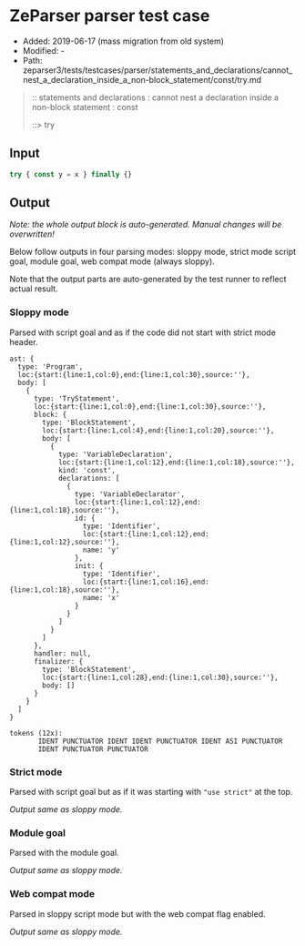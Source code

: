 # ZeParser parser test case

- Added: 2019-06-17 (mass migration from old system)
- Modified: -
- Path: zeparser3/tests/testcases/parser/statements_and_declarations/cannot_nest_a_declaration_inside_a_non-block_statement/const/try.md

> :: statements and declarations : cannot nest a declaration inside a non-block statement : const
>
> ::> try

## Input

`````js
try { const y = x } finally {}
`````

## Output

_Note: the whole output block is auto-generated. Manual changes will be overwritten!_

Below follow outputs in four parsing modes: sloppy mode, strict mode script goal, module goal, web compat mode (always sloppy).

Note that the output parts are auto-generated by the test runner to reflect actual result.

### Sloppy mode

Parsed with script goal and as if the code did not start with strict mode header.

`````
ast: {
  type: 'Program',
  loc:{start:{line:1,col:0},end:{line:1,col:30},source:''},
  body: [
    {
      type: 'TryStatement',
      loc:{start:{line:1,col:0},end:{line:1,col:30},source:''},
      block: {
        type: 'BlockStatement',
        loc:{start:{line:1,col:4},end:{line:1,col:20},source:''},
        body: [
          {
            type: 'VariableDeclaration',
            loc:{start:{line:1,col:12},end:{line:1,col:18},source:''},
            kind: 'const',
            declarations: [
              {
                type: 'VariableDeclarator',
                loc:{start:{line:1,col:12},end:{line:1,col:18},source:''},
                id: {
                  type: 'Identifier',
                  loc:{start:{line:1,col:12},end:{line:1,col:12},source:''},
                  name: 'y'
                },
                init: {
                  type: 'Identifier',
                  loc:{start:{line:1,col:16},end:{line:1,col:18},source:''},
                  name: 'x'
                }
              }
            ]
          }
        ]
      },
      handler: null,
      finalizer: {
        type: 'BlockStatement',
        loc:{start:{line:1,col:28},end:{line:1,col:30},source:''},
        body: []
      }
    }
  ]
}

tokens (12x):
       IDENT PUNCTUATOR IDENT IDENT PUNCTUATOR IDENT ASI PUNCTUATOR
       IDENT PUNCTUATOR PUNCTUATOR
`````

### Strict mode

Parsed with script goal but as if it was starting with `"use strict"` at the top.

_Output same as sloppy mode._

### Module goal

Parsed with the module goal.

_Output same as sloppy mode._

### Web compat mode

Parsed in sloppy script mode but with the web compat flag enabled.

_Output same as sloppy mode._
